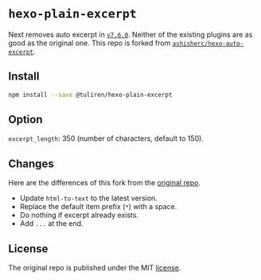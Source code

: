# `hexo-plain-excerpt`

Next removes auto excerpt in [`v7.6.0`](https://github.com/theme-next/hexo-theme-next/releases/tag/v7.6.0). Neither of the existing plugins are as good as the original one. This repo is forked from [`ashisherc/hexo-auto-excerpt`](https://github.com/ashisherc/hexo-auto-excerpt).

## Install

```sh
npm install --save @tuliren/hexo-plain-excerpt
```

## Option
`excerpt_length`: 350 (number of characters, default to 150).

## Changes
Here are the differences of this fork from the [original repo](https://github.com/ashisherc/hexo-auto-excerpt).
- Update `html-to-text` to the latest version.
- Replace the default item prefix (`*`) with a space.
- Do nothing if excerpt already exists.
- Add `...` at the end.

## License
The original repo is published under the MIT [license](LICENSE).

